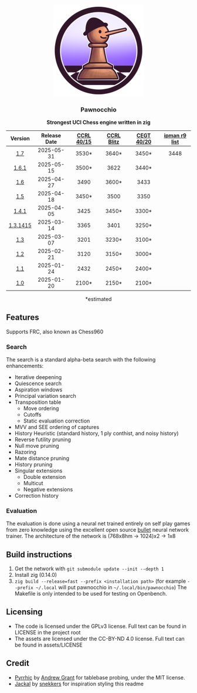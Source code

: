 <div align="center">

<img
  width="250"
  alt="Pawnocchio Logo"
  src="assets/main_pawnocchio-A.png">
 
<h3>Pawnocchio</h3>
<b>Strongest UCI Chess engine written in zig</b>
<br>

|         Version         | Release Date | [CCRL 40/15][ccrl 40/15] | [CCRL Blitz][ccrl Blitz] | [CEGT 40/20][ccrl Blitz] | [ipman r9 list][ipman 10+1] |
|:-----------------------:|:------------:|:------------------------:|:------------------------:|:------------------------:|:---------------------------:|
| [1.7][v1.7]             |  2025-05-31  |           3530*          |           3640*          |           3450*          |             3448            |
| [1.6.1][v1.6.1]         |  2025-05-15  |           3500*          |           3622           |           3440*          |
| [1.6][v1.6]             |  2025-04-27  |           3490           |           3600*          |           3433           |
| [1.5][v1.5]             |  2025-04-18  |           3450*          |           3500           |           3350           |
| [1.4.1][v1.4.1]         |  2025-04-05  |           3425           |           3450*          |           3300*          |
| [1.3.1415][v1.3.1415]   |  2025-03-14  |           3365           |           3401           |           3250*          |
| [1.3][v1.3]             |  2025-03-07  |           3201           |           3230*          |           3100*          |
| [1.2][v1.2]             |  2025-02-21  |           3120           |           3150*          |           3000*          |
| [1.1][v1.1]             |  2025-01-24  |           2432           |           2450*          |           2400*          |
| [1.0][v1.0]             |  2025-01-20  |           2100*          |           2150*          |           2100*          |


*estimated
</div>

## Features
Supports FRC, also known as Chess960
### Search
The search is a standard alpha-beta search with the following enhancements:
- Iterative deepening
- Quiescence search
- Aspiration windows
- Principal variation search
- Transposition table
  - Move ordering
  - Cutoffs
  - Static evaluation correction
- MVV and SEE ordering of captures
- History Heuristic (standard history, 1 ply conthist, and noisy history) 
- Reverse futility pruning
- Null move pruning
- Razoring
- Mate distance pruning
- History pruning
- Singular extensions
  - Double extension
  - Multicut
  - Negative extensions
- Correction history

### Evaluation
The evaluation is done using a neural net trained entirely on self play games from zero knowledge using the excellent open source [bullet](https://github.com/jw1912/bullet) neural network trainer.
The architecture of the network is (768x8hm -> 1024)x2 -> 1x8

## Build instructions
1. Get the network with `git submodule update --init --depth 1`
2. Install zig (0.14.0)
3. `zig build --release=fast --prefix <installation path>` (for example `--prefix ~/.local` will put pawnocchio in `~/.local/bin/pawnocchio`)
The Makefile is only intended to be used for testing on Openbench.

## Licensing
 - The code is licensed under the GPLv3 license. Full text can be found in LICENSE in the project root
 - The assets are licensed under the CC-BY-ND 4.0 license. Full text can be found in assets/LICENSE

## Credit
 - [Pyrrhic](https://github.com/JonathanHallstrom/Pyrrhic/tree/patch-1) by [Andrew Grant](https://github.com/AndyGrant) for tablebase probing, under the MIT license.
 - [Jackal](https://github.com/TomaszJaworski777/Jackal) by [snekkers](https://github.com/TomaszJaworski777) for inspiration styling this readme

[v1.0]:https://github.com/JonathanHallstrom/pawnocchio/releases/tag/v1.0
[v1.1]:https://github.com/JonathanHallstrom/pawnocchio/releases/tag/v1.1
[v1.2]:https://github.com/JonathanHallstrom/pawnocchio/releases/tag/v1.2
[v1.3]:https://github.com/JonathanHallstrom/pawnocchio/releases/tag/v1.3
[v1.3.1415]:https://github.com/JonathanHallstrom/pawnocchio/releases/tag/v1.3.1415
[v1.4]:https://github.com/JonathanHallstrom/pawnocchio/releases/tag/v1.4
[v1.4.1]:https://github.com/JonathanHallstrom/pawnocchio/releases/tag/v1.4.1
[v1.5]:https://github.com/JonathanHallstrom/pawnocchio/releases/tag/v1.5
[v1.6]:https://github.com/JonathanHallstrom/pawnocchio/releases/tag/v1.6
[v1.6.1]:https://github.com/JonathanHallstrom/pawnocchio/releases/tag/v1.6.1
[v1.7]:https://github.com/JonathanHallstrom/pawnocchio/releases/tag/v1.7

[ccrl 40/15]:https://www.computerchess.org.uk/ccrl/4040/cgi/compare_engines.cgi?family=pawnocchio
[ccrl Blitz]:https://www.computerchess.org.uk/ccrl/404/cgi/compare_engines.cgi?family=pawnocchio
[cegt 40/20]:http://www.cegt.net/40_40%20Rating%20List/40_40%20SingleVersion/rangliste.html
[ipman 10+1]:https://ipmanchess.yolasite.com/r9-7945hx.php
